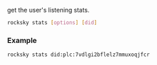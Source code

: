get the user's listening stats.

```bash
rocksky stats [options] [did]
```

### Example

```bash
rocksky stats did:plc:7vdlgi2bflelz7mmuxoqjfcr
```